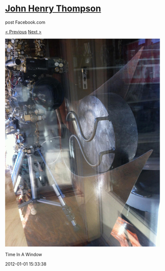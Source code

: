 # [John Henry Thompson](../README.md)
post Facebook.com

[< Previous](2012-01-01-8.md) [Next >](2012-01-01-10.md)

[![](../media/2012-01-01/Time-In-A-Window-2.jpg)](../README.md)

Time In A Window

2012-01-01 15:33:38